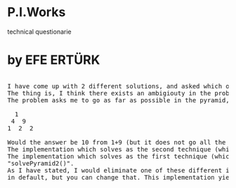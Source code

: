 # P.I.Works
technical questionarie
# by EFE ERTÜRK
<pre> 
I have come up with 2 different solutions, and asked which one would be more appropriate to use via email, but I did not get any response. 
The thing is, I think there exists an ambigiouty in the problem definition. 
The problem asks me to go as far as possible in the pyramid, and return the maximum path sum. However, these constraints can clash, for example:

  1
 4  9
1  2  2

Would the answer be 10 from 1+9 (but it does not go all the way to the end of the pyramid) or would it be 6 from 1+4+1 (it is less than 10, but it reaches to the end)? 
The implementation which solves as the second technique (which answers the question above as 6) is implemented in method "solvePyramid()".
The implementation which solves as the first technique (which answers the question above as 10, no restriction to go all the way to the end) is implemented in method 
"solvePyramid2()".
As I have stated, I would eliminate one of these different implementations, but, I did not recieve any answer to my questions. The implementation uses solvePyramid2() 
in default, but you can change that. This implementation yields the result of 8219 in the question 4, however, other implementation yields 8186. 
</pre>
